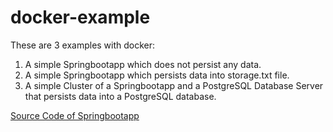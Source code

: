 # docker-example

These are 3 examples with docker:
1. A simple Springbootapp which does not persist any data.
2. A simple Springbootapp which persists data into storage.txt file.
3. A simple Cluster of a Springbootapp and a PostgreSQL Database Server that persists data into a PostgreSQL database.

[Source Code of Springbootapp](https://github.com/steffenjacobs/springboot-example)
